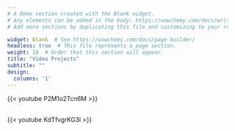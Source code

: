 ```yaml
---
# A Demo section created with the Blank widget.
# Any elements can be added in the body: https://wowchemy.com/docs/writing-markdown-latex/
# Add more sections by duplicating this file and customizing to your requirements.

widget: blank  # See https://wowchemy.com/docs/page-builder/
headless: true  # This file represents a page section.
weight: 15  # Order that this section will appear.
title: "Video Projects"
subtitle: ""
design:
  columns: '1'
---
```

{{< youtube P2M1o2Tcn6M >}}

\
{{< youtube KdTfvgrKG3I >}}
